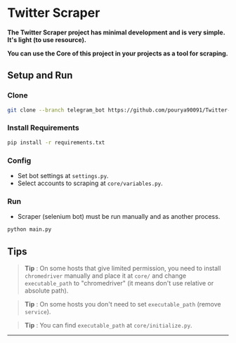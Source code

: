 # Twitter Scraper

**The Twitter Scraper project has minimal development and is very simple. It's light (to use resource).**

**You can use the Core of this project in your projects as a tool for scraping.**

## Setup and Run

### Clone

```bash
git clone --branch telegram_bot https://github.com/pourya90091/Twitter-Scraper.git
```

### Install Requirements

```bash
pip install -r requirements.txt
```

### Config

- Set bot settings at `settings.py`.
- Select accounts to scraping at `core/variables.py`.

### Run

- Scraper (selenium bot) must be run manually and as another process.

```bash
python main.py
```

## Tips

>**Tip** : On some hosts that give limited permission, you need to install `chromedriver` manually and place it at `core/` and change `executable_path` to "chromedriver" (it means don't use relative or absolute path).

>**Tip** : On some hosts you don't need to set `executable_path` (remove `service`).

>**Tip** : You can find `executable_path` at `core/initialize.py`.
---

